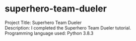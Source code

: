 # superhero-team-dueler
Project Title: Superhero Team Dueler <br>
Description: I completed the Superhero Team Dueler tutorial. <br>
Programming language used: Python 3.8.3 <br>